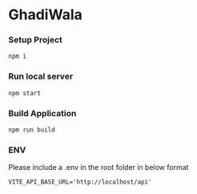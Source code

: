 # GhadiWala

### Setup Project

```
npm i
```

### Run local server
```
npm start
```

### Build Application
```
npm run build
```

### ENV

Please include a .env in the root folder in below format

```
VITE_API_BASE_URL='http://localhost/api'
```